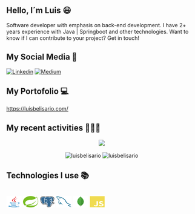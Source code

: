 ## Hello, I´m Luis 😃

Software developer with emphasis on back-end development. I have 2+ years experience with Java | Springboot and other technologies. Want to know if I can contribute to your project? Get in touch!

## My Social Media 📱

[![Linkedin](https://img.shields.io/badge/LinkedIn-0077B5?style=for-the-badge&logo=linkedin&logoColor=white)](https://www.linkedin.com/in/luis-santos197/)
[![Medium](https://img.shields.io/badge/Medium-12100E?style=for-the-badge&logo=medium&logoColor=white)](https://luisbls197.medium.com/)

## My Portofolio 💻

https://luisbelisario.com/

## My recent activities 👨🏻‍💻

<div align="center">
  <img align="center" src="https://github-readme-activity-graph.vercel.app/graph?username=luisbelisario&theme=react&hide_border=true&show_icons=true&custom_title=Contributions%20graphic" />
  <br/>
  <br/>
</div>
<div align="center">
    <img height="180em" src="https://github-readme-stats-sigma-five.vercel.app/api/top-langs?username=luisbelisario&show_icons=true&theme=react&locale=en&layout=compact&hide_border=true&custom_title=Most%20used%20languages" alt="luisbelisario" />
    <img height="180em" src="https://github-readme-stats-sigma-five.vercel.app/api?username=luisbelisario&show_icons=true&theme=react&locale=en&hide_border=true&custom_title=GitHub%20status" alt="luisbelisario" />
</div>

## Technologies I use 📚

<div align="left">
  <div style="display: inline_block"><br>
    <img align="center" alt="Java" height="30" width="40" src="https://raw.githubusercontent.com/devicons/devicon/master/icons/java/java-original.svg">
    <img align="center" alt="Spring" height="30" width="40" src="https://raw.githubusercontent.com/devicons/devicon/master/icons/spring/spring-original.svg">
    <img align="center" alt="PostgresSQL" height="30" width="40" src="https://raw.githubusercontent.com/devicons/devicon/master/icons/postgresql/postgresql-original.svg">
    <img align="center" alt="MySQL" height="30" width="40" src="https://raw.githubusercontent.com/devicons/devicon/master/icons/mysql/mysql-original.svg">
    <img align="center" alt="MongoDB" height="30" width="40" src="https://raw.githubusercontent.com/devicons/devicon/master/icons/mongodb/mongodb-original.svg">
    <img align="center" alt="JS" height="30" width="40" src="https://raw.githubusercontent.com/devicons/devicon/master/icons/javascript/javascript-plain.svg">
</div>
